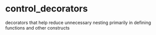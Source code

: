 # control_decorators
decorators that help reduce unnecessary nesting primarily in defining functions and other constructs
